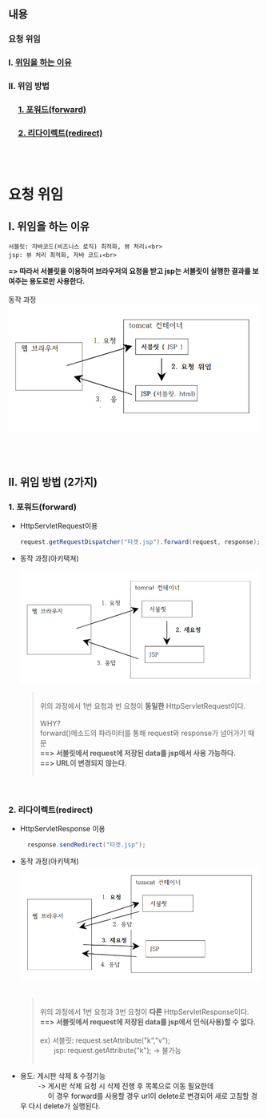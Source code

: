## 내용
### 요청 위임
### Ⅰ. [위임을 하는 이유](#reason)
### Ⅱ. 위임 방법
### &nbsp;&nbsp;&nbsp;&nbsp;&nbsp;[1. 포워드(forward)](#forward)
### &nbsp;&nbsp;&nbsp;&nbsp;&nbsp;[2. 리다이렉트(redirect)](#redirect)

<br><br>

# 요청 위임

<h2 id="reason">Ⅰ. 위임을 하는 이유</h2>

    서블릿: 자바코드(비즈니스 로직) 최적화, 뷰 처리↓<br>
    jsp: 뷰 처리 최적화, 자바 코드↓<br>
**=> 따라서 서블릿을 이용하여 브라우저의 요청을 받고 jsp는 서블릿이 실행한 결과를 보여주는 용도로만 사용한다.**
<br><br>
동작 과정<br>
    ![](img/위임.png)

<br><br>

## Ⅱ. 위임 방법 (2가지)

<h3 id = "forward"> 1. 포워드(forward)</h3>

- HttpServletRequest이용
    ```java
    request.getRequestDispatcher("타겟.jsp").forward(request, response);
    ```

- 동작 과정(아키택쳐)<br>
   
   ![](img/위임_포워드.png)<br>

    > <br>위의 과정에서 1번 요청과 번 요청이 **동일한** HttpServletRequest이다.<br><br>
        WHY?<br>
        forward()메소드의 파라미터를 통해 request와 response가 넘어가기 때문<br>
        **==> 서블릿에서 request에 저장된 data를 jsp에서 사용 가능하다.**<br>
        **==> URL이 변경되지 않는다.**<br><br>

<br>

<h3 id="redirect"> 2. 리다이렉트(redirect)</h3>

- HttpServletResponse 이용
  ```java
    response.sendRedirect("타겟.jsp");
  ```

- 동작 과정(아키텍쳐)
    ![](img/위임_리다이렉트.png)<br><br>
    ><br>위의 과정에서 1번 요청과 3번 요청이 **다른** HttpServletResponse이다.<br>
    **==> 서블릿에서 request에 저장된 data를 jsp에서 인식(사용)할 수 없다.**<br><br>
    ex) 서블릿: request.setAttribute("k","v");<br>&nbsp;&nbsp;&nbsp;&nbsp;&nbsp;&nbsp;
        jsp: request.getAttribute("k"); -> 불가능<br><br>
        
- 용도: 게시판 삭제 & 수정기능<br>&nbsp;&nbsp;&nbsp;&nbsp;&nbsp;&nbsp;&nbsp;&nbsp;
            -> 게시판 삭제 요청 시 삭제 진행 후 목록으로 이동 필요한데 <br>&nbsp;&nbsp;&nbsp;&nbsp;&nbsp;&nbsp;&nbsp;&nbsp;&nbsp;&nbsp;&nbsp;&nbsp;&nbsp;&nbsp;이 경우 forward를 사용할 경우 url이 delete로 변경되어 새로 고침할 경우 다시 delete가 실행된다.